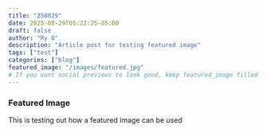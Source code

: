 ```yaml
---
title: "250829"
date: 2025-08-29T05:22:25-05:00
draft: false
author: "Ry O"
description: "Article post for testing featured image"
tags: ["test"]
categories: ["blog"]
featured_image: "/images/featured.jpg"
# If you want social previews to look good, keep featured_image filled in
---
```

### Featured Image 
This is testing out how a featured image can be used
